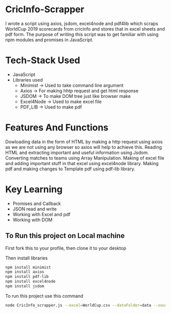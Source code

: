 # CricInfo-Scrapper
I wrote a script using axios, jsdom, excel4node and pdf4lib which scraps WorldCup 2019 scorecards from cricinfo and stores that in excel sheets and pdf form. The purpose of writing this script was to get familiar with using npm modules and promises in JavaScript.
# Tech-Stack Used
 - JavaScript
 - Libraries used
    - Minimist -> Used to take command line argument
    - Axios -> For making hhtp request and get html response
    - JSDOM -> To make DOM tree just like browser make
    - Excel4Node -> Used to make excel file
    - PDF_LIB -> Used to make pdf

# Features And Functions
Dowloading data in the form of HTML by making a http request using axios as we are not using any browser so axios will help to achieve this.
Reading HTML and extracting important and useful information using Jsdom.
Converting matches to teams using Array Manipulation.
Making of excel file and adding important stuff in that excel using excel4node library.
Making pdf and making changes to Template pdf using pdf-lib library.

# Key Learning
 - Promises and Callback
 - JSON read and write
 - Working with Excel and pdf
 - Working with DOM
 
## To Run this project on Local machine
First fork this to your profile, then clone it to your desktop
   
Then install libraries 
```bash
npm install minimist
npm install axios
npm install pdf-lib
npm install excel4node
npm install jsdom  
```
To run this project use this command

```bash
node CricInfo_scrapper.js --excel=WorldCup.csv --dataFolder=data --source=https://www.espncricinfo.com/series/icc-cricket-world-cup-2019-1144415/match-results 
```
